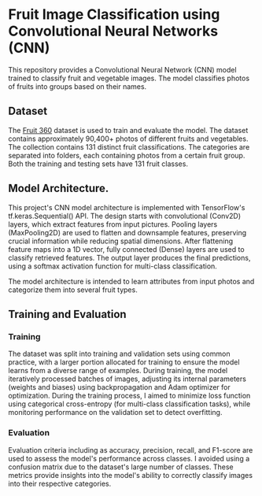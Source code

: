 # Fruit Image Classification using Convolutional Neural Networks (CNN)
This repository provides a Convolutional Neural Network (CNN) model trained to classify fruit and vegetable images. The model classifies photos of fruits into groups based on their names.

## Dataset
The <a href='https://www.kaggle.com/datasets/moltean/fruits'>Fruit 360</a> dataset is used to train and evaluate the model. The dataset contains approximately 90,400+ photos of different fruits and 
vegetables. The collection contains 131 distinct fruit classifications. The categories are separated into folders, each containing photos from a certain fruit group. Both the training and testing sets 
have 131 fruit classes.

## Model Architecture.
This project's CNN model architecture is implemented with TensorFlow's tf.keras.Sequential() API. The design starts with convolutional (Conv2D) layers, which extract features from input pictures. 
Pooling layers (MaxPooling2D) are used to flatten and downsample features, preserving crucial information while reducing spatial dimensions. After flattening feature maps into a 1D vector, 
fully connected (Dense) layers are used to classify retrieved features. The output layer produces the final predictions, using a softmax activation function for multi-class classification.

The model architecture is intended to learn attributes from input photos and categorize them into several fruit types.

## Training and Evaluation
### Training
The dataset was split into training and validation sets using common practice, with a larger portion allocated for training to ensure the model learns from a diverse 
range of examples. During training, the model iteratively processed batches of images, adjusting its internal parameters (weights and biases) using backpropagation and Adam optimizer for
optimization. During the training process, I aimed to minimize loss function using categorical cross-entropy (for multi-class classification tasks), while monitoring performance on 
the validation set to detect overfitting.

### Evaluation
Evaluation criteria including as accuracy, precision, recall, and F1-score are used to assess the model's performance across classes. I avoided using a confusion 
matrix due to the dataset's large number of classes. These metrics provide insights into the model's ability to correctly classify images into their respective categories. 



